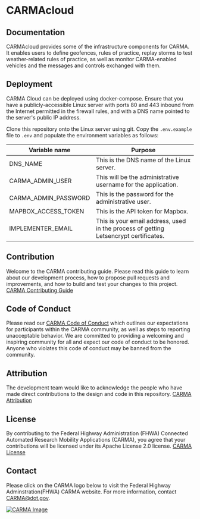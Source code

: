 # CARMAcloud

## Documentation
CARMAcloud provides some of the infrastructure components for CARMA. It enables users to define geofences, rules of practice, replay storms to test weather-related rules of practice, as well as monitor CARMA-enabled vehicles and the messages and controls exchanged with them.

## Deployment

CARMA Cloud can be deployed using docker-compose.  Ensure that you have a publicly-accessible Linux server with ports 80 and 443 inbound from the Internet permitted in the firewall rules, and with a DNS name pointed to the server's public IP address.

Clone this repository onto the Linux server using git. Copy the `.env.example` file to `.env` and populate the environment variables as follows:


| Variable name        | Purpose                                                                              |
|----------------------|--------------------------------------------------------------------------------------|
| DNS_NAME             | This is the DNS name of the Linux server.                                            |
| CARMA_ADMIN_USER     | This will be the administrative username for the application.                        |
| CARMA_ADMIN_PASSWORD | This is the password for the administrative user.                                    |
| MAPBOX_ACCESS_TOKEN  | This is the API token for Mapbox.                                                    |
| IMPLEMENTER_EMAIL    | This is your email address, used in the process of getting Letsencrypt certificates. |



## Contribution
Welcome to the CARMA contributing guide. Please read this guide to learn about our development process, how to propose pull requests and improvements, and how to build and test your changes to this project. [CARMA Contributing Guide](Contributing.md) 

## Code of Conduct 
Please read our [CARMA Code of Conduct](Code_of_Conduct.md) which outlines our expectations for participants within the CARMA community, as well as steps to reporting unacceptable behavior. We are committed to providing a welcoming and inspiring community for all and expect our code of conduct to be honored. Anyone who violates this code of conduct may be banned from the community.

## Attribution
The development team would like to acknowledge the people who have made direct contributions to the design and code in this repository. [CARMA Attribution](ATTRIBUTION.md) 

## License
By contributing to the Federal Highway Administration (FHWA) Connected Automated Research Mobility Applications (CARMA), you agree that your contributions will be licensed under its Apache License 2.0 license. [CARMA License](<docs/License.md>) 

## Contact
Please click on the CARMA logo below to visit the Federal Highway Adminstration(FHWA) CARMA website. For more information, contact CARMA@dot.gov.

[![CARMA Image](docs/image/CARMA_icon2.png)](https://highways.dot.gov/research/research-programs/operations/CARMA)
